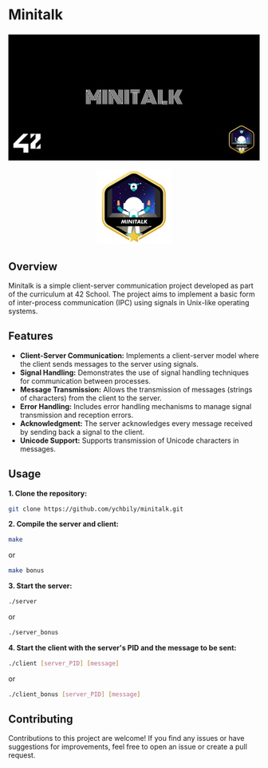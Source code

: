 # Minitalk
###
<p align="center">
  <img src="else/cover-minitalk-bonus.png" alt="ready to help"/>
</p>

<p align="center">
  <img src="else/minitalkm.png" alt="ready to help"/>
</p>

## Overview

Minitalk is a simple client-server communication project developed as part of the curriculum at 42 School. The project aims to implement a basic form of inter-process communication (IPC) using signals in Unix-like operating systems. 

## Features

- **Client-Server Communication:** Implements a client-server model where the client sends messages to the server using signals.
- **Signal Handling:** Demonstrates the use of signal handling techniques for communication between processes.
- **Message Transmission:** Allows the transmission of messages (strings of characters) from the client to the server.
- **Error Handling:** Includes error handling mechanisms to manage signal transmission and reception errors.
- **Acknowledgment:** The server acknowledges every message received by sending back a signal to the client.
- **Unicode Support:** Supports transmission of Unicode characters in messages.

## Usage

**1. Clone the repository:**

```bash
git clone https://github.com/ychbily/minitalk.git
```
**2. Compile the server and client:**
```bash
make
```
or
```bash
make bonus
```

**3. Start the server:**
```bash
./server
```
or
```bash
./server_bonus
```
**4. Start the client with the server's PID and the message to be sent:**
```bash
./client [server_PID] [message]
```
or
```bash
./client_bonus [server_PID] [message]
```
## Contributing
Contributions to this project are welcome! If you find any issues or have suggestions for improvements, feel free to open an issue or create a pull request.
